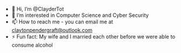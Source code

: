 - 👋 Hi, I’m @ClayderTot
- 👀 I’m interested in Computer Science and Cyber Security
- 📫 How to reach me - you can email me at claytonpendergraft@outlook.com
- ⚡ Fun fact: My wife and I married each other before we were able to consume alcohol

<!---
ClayderTot/ClayderTot is a ✨ special ✨ repository because its `README.md` (this file) appears on your GitHub profile.
You can click the Preview link to take a look at your changes.
--->
